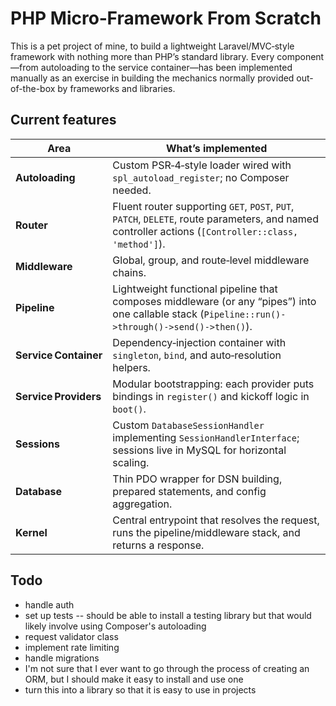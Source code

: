 # PHP Micro‑Framework From Scratch
This is a pet project of mine, to build a lightweight Laravel/MVC‑style framework with nothing more than PHP’s standard library. Every component—from autoloading to the service container—has been implemented manually as an exercise in building the mechanics normally provided out-of-the-box by frameworks and libraries.

## Current features 

| Area | What’s implemented |
|------|-------------------|
| **Autoloading** | Custom PSR‑4‑style loader wired with `spl_autoload_register`; no Composer needed. |
| **Router** | Fluent router supporting `GET`, `POST`, `PUT`, `PATCH`, `DELETE`, route parameters, and named controller actions (`[Controller::class, 'method']`). |
| **Middleware** | Global, group, and route‑level middleware chains. |
| **Pipeline** | Lightweight functional pipeline that composes middleware (or any “pipes”) into one callable stack (`Pipeline::run()->through()->send()->then()`). |
| **Service Container** | Dependency‑injection container with `singleton`, `bind`, and auto‑resolution helpers. |
| **Service Providers** | Modular bootstrapping: each provider puts bindings in `register()` and kickoff logic in `boot()`. |
| **Sessions** | Custom `DatabaseSessionHandler` implementing `SessionHandlerInterface`; sessions live in MySQL for horizontal scaling. |
| **Database** | Thin PDO wrapper for DSN building, prepared statements, and config aggregation. |
| **Kernel** | Central entrypoint that resolves the request, runs the pipeline/middleware stack, and returns a response. |


## Todo
- handle auth
- set up tests -- should be able to install a testing library but that would likely involve using Composer's autoloading
- request validator class
- implement rate limiting
- handle migrations
- I'm not sure that I ever want to go through the process of creating an ORM, but I should make it easy to install and use one
- turn this into a library so that it is easy to use in projects 
